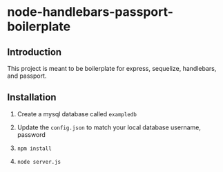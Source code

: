 # node-handlebars-passport-boilerplate

## Introduction

This project is meant to be boilerplate for express, sequelize, handlebars, and passport.


## Installation

1. Create a mysql database called `exampledb`

2. Update the `config.json` to match your local database username, password

3. `npm install`

4. `node server.js`